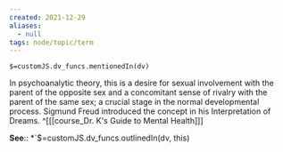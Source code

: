 ```yaml
---
created: 2021-12-29 
aliases:
  - null
tags: node/topic/term
---
```

`$=customJS.dv_funcs.mentionedIn(dv)`

In psychoanalytic theory, this is a desire for sexual involvement with the parent of the opposite sex and a concomitant sense of rivalry with the parent of the same sex; a crucial stage in the normal developmental process. Sigmund Freud introduced the concept in his Interpretation of Dreams.
 ^[[[course_Dr. K's Guide to Mental Health]]]

**See**::
*`$=customJS.dv_funcs.outlinedIn(dv, this)